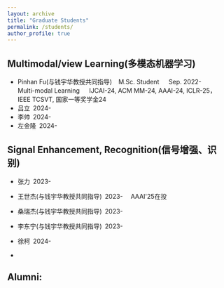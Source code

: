 ```yaml
---
layout: archive
title: "Graduate Students"
permalink: /students/
author_profile: true
---
```


Multimodal/view Learning(多模态机器学习)
------
* Pinhan Fu(与钱宇华教授共同指导) &#8194; M.Sc. Student &#8195; Sep. 2022- &#8195; Multi-modal Learning &#8195; IJCAI-24, ACM MM-24, AAAI-24, ICLR-25， IEEE TCSVT, 国家一等奖学金24
* 吕立&#8194;2024-
* 李帅&#8194;2024-
* 左金隆&#8194;2024-


Signal Enhancement, Recognition(信号增强、识别)
------
* 张力&#8194;2023-
* 王世杰(与钱宇华教授共同指导)&#8194;2023-&#8195; AAAI'25在投
* 桑瑞杰(与钱宇华教授共同指导)&#8194;2023-
* 李东宁(与钱宇华教授共同指导)&#8194;2023-
* 徐柯&#8194;2024-


* 
Alumni:
------

  <!--
&#160; 空一格
&#8194; 空两格
&#8195; 空四格
注意：不要漏掉分号
-->
